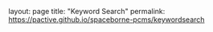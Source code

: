 layout: page
title: "Keyword Search"
permalink: https://pactive.github.io/spaceborne-pcms/keywordsearch
